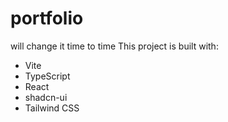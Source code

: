 # portfolio
will change it time to time 
This project is built with:
- Vite
- TypeScript
- React
- shadcn-ui
- Tailwind CSS

